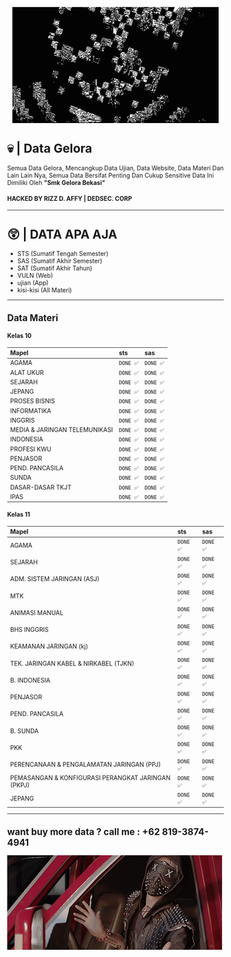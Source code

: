 <center>
  <img src="https://github.com/fuckgelora/gelora/blob/main/assets/8bce64cc2a5ccb20c952c5a7c77dd932.gif?raw=true" style="text-align: center;" alt="dedsec">
</center>

# 💀 |  Data Gelora 

Semua Data Gelora, Mencangkup Data Ujian, Data Website, Data Materi Dan Lain Lain Nya, Semua Data Bersifat Penting Dan Cukup Sensitive
Data Ini Dimiliki Oleh **"Smk Gelora Bekasi"** 

#### HACKED BY RIZZ D. AFFY | DEDSEC. CORP
------------

# 😲 | DATA APA AJA

-  STS (Sumatif Tengah Semester)
- SAS (Sumatif Akhir Semester)
- SAT (Sumatif Akhir Tahun)
- VULN (Web)
- ujian (App)
- kisi-kisi (All Materi)


------------


## Data Materi

#### Kelas 10

| Mapel | sts     | sas                | 
| :-------- | :------- | :------------------------- |
| AGAMA | `DONE ✅` | `DONE ✅` |
| ALAT UKUR | `DONE ✅` | `DONE ✅` |
| SEJARAH | `DONE ✅` | `DONE ✅` |
| JEPANG | `DONE ✅` | `DONE ✅` |
| PROSES BISNIS | `DONE ✅` | `DONE ✅` |
| INFORMATIKA  | `DONE ✅` | `DONE ✅` |
| INGGRIS  | `DONE ✅` | `DONE ✅` |
| MEDIA & JARINGAN TELEMUNIKASI | `DONE ✅` | `DONE ✅` |
| INDONESIA  | `DONE ✅` | `DONE ✅` |
| PROFESI KWU  | `DONE ✅` | `DONE ✅` |
| PENJASOR  | `DONE ✅` | `DONE ✅` |
| PEND. PANCASILA | `DONE ✅` | `DONE ✅` |
| SUNDA  | `DONE ✅` | `DONE ✅` |
| DASAR-DASAR TKJT | `DONE ✅` | `DONE ✅` |
| IPAS  | `DONE ✅` | `DONE ✅` |


#### Kelas 11

| Mapel | sts     | sas                       |
| :-------- | :------- | :-------------------------------- |
| AGAMA      | `DONE ✅` | `DONE ✅` |
| SEJARAH    | `DONE ✅` | `DONE ✅` |
| ADM. SISTEM JARINGAN (ASJ)      | `DONE ✅` | `DONE ✅` |
| MTK      | `DONE ✅` | `DONE ✅` |
| ANIMASI MANUAL      | `DONE ✅` | `DONE ✅` |
| BHS INGGRIS      | `DONE ✅` | `DONE ✅` |
| KEAMANAN JARINGAN (kj)       | `DONE ✅` | `DONE ✅` |
| TEK. JARINGAN KABEL & NIRKABEL (TJKN)      | `DONE ✅` | `DONE ✅` |
| B. INDONESIA      | `DONE ✅` | `DONE ✅` |
| PENJASOR      | `DONE ✅` | `DONE ✅` |
| PEND. PANCASILA      | `DONE ✅` | `DONE ✅` |
| B. SUNDA      | `DONE ✅` | `DONE ✅` |
| PKK       | `DONE ✅` | `DONE ✅` |
| PERENCANAAN & PENGALAMATAN JARINGAN (PPJ)      | `DONE ✅` | `DONE ✅` |
| PEMASANGAN & KONFIGURASI PERANGKAT JARINGAN (PKPJ)      | `DONE ✅` | `DONE ✅` |
| JEPANG      | `DONE ✅` | `DONE ✅` |



------------

## want buy more data ? call me : +62 819-3874-4941

[![wkw](https://github.com/fuckgelora/gelora/blob/main/assets/701f1de4e4c328cd764640d6e6afca67.gif "wkw")](https://github.com/fuckgelora/gelora/blob/main/assets/701f1de4e4c328cd764640d6e6afca67.gif "wkw")
